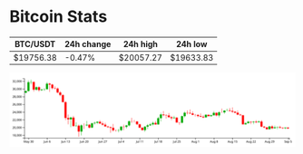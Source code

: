 # Bitcoin Stats

BTC/USDT|24h change|24h high|24h low|
|---|---|---|---|
|$19756.38|-0.47%|$20057.27|$19633.83|

<img src="./chart.svg">
